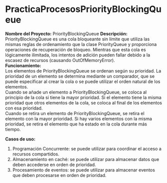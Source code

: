 # PracticaProcesosPriorityBlockingQueue
**Nombre del Proyecto:** PriorityBlockingQueue
**Descripción:**  PriorityBlockingQueue es una cola bloqueante sin límite que utiliza las 
mismas reglas de ordenamiento que la clase PriorityQueue y proporciona operaciones de recuperación de
bloqueo. Mientras que esta cola es lógicamente ilimitada, los intentos de adición pueden fallar debido
a la escasez de recursos (causando OutOfMemoryError).
<br>
**Funcionamiento:**  
Los elementos de PriorityBlockingQueue se ordenan según su prioridad. La prioridad
de un elemento se determina mediante un comparador, que se puede especificar al crear
la cola o se puede utilizar el orden natural de los elementos.
<br>
Cuando se añade un elemento a PriorityBlockingQueue, se coloca al principio de la cola 
si tiene la mayor prioridad. Si el elemento tiene la misma prioridad que otros elementos
de la cola, se coloca al final de los elementos con esa prioridad.<br>
Cuando se retira un elemento de PriorityBlockingQueue, se retira el elemento con la mayor
prioridad. Si hay varios elementos con la misma prioridad, se retira el elemento que ha estado 
en la cola durante más tiempo.<br>

**Casos de uso:**
1. Programación Concurrente: se puede utilizar para coordinar el acceso a recursos compartidos.
2. Almacenamiento en caché: se puede utilizar para almacenar datos que deben accederse en orden de prioridad.
3. Procesamiento de eventos: se puede utilizar para almacenar eventos que deben procesarse en orden de prioridad.
